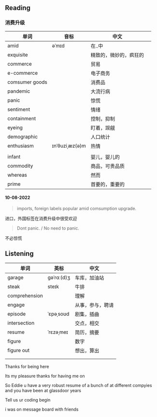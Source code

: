 ## Reading

### 消费升级

| 单词           | 音标           | 中文                   |      |
| -------------- | -------------- | ---------------------- | ---- |
| amid           | əˈmɪd          | 在..中                 |      |
| exquisite      |                | 精致的，微妙的，疯狂的 |      |
| commerce       |                | 贸易                   |      |
| e-commerce     |                | 电子商务               |      |
| comsumer goods |                | 消费品                 |      |
| pandemic       |                | 大流行病               |      |
| panic          |                | 惊慌                   |      |
| sentiment      |                | 情绪                   |      |
| containment    |                | 控制，抑制             |      |
| eyeing         |                | 盯着，觊觎             |      |
| demographic    |                | 人口统计               |      |
| enthusiasm     | ɪnˈθuziˌæz(ə)m | 热情                   |      |
|                |                |                        |      |
| infant         |                | 婴儿，婴儿的           |      |
| commodity      |                | 商品，可贵品质         |      |
| whereas        |                | 然而                   |      |
| prime          |                | 首要的，重要的         |      |



#### 10-08-2022

> imports, foreign labels popular amid comsumption upgrade.

进口，外国标签在消费升级中很受欢迎

> Dont panic. / No need to panic.

不必惊慌







## Listening

| 单词          | 英标       | 中文             |
| ------------- | ---------- | ---------------- |
| garage        | ɡəˈrɑː(d)ʒ | 车库，加油站     |
| steak         | steɪk      | 牛排             |
| comprehension |            | 理解             |
| engage        |            | 从事，参与，聘请 |
| episode       | ˈɛpəˌsoʊd  | 剧集，插曲       |
| intersection  |            | 交点，相交       |
| resume        | ˈrɛzəˌmeɪ  | 简历，摘要       |
| figure        |            | 数字             |
| figure out    |            | 想出，算出       |
|               |            |                  |
|               |            |                  |







Thanks for being here

Its my pleasure thanks for having me on 

So Eddie u have a very robust resume of a bunch of at different compyies and you have been at glassdoor years

Tell us ur coding begin

i was on message board with friends























